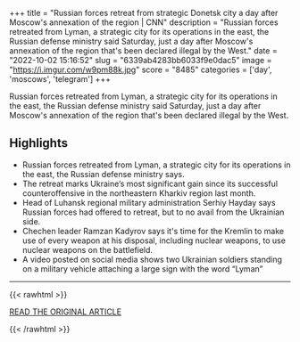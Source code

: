+++
title = "Russian forces retreat from strategic Donetsk city a day after Moscow's annexation of the region | CNN"
description = "Russian forces retreated from Lyman, a strategic city for its operations in the east, the Russian defense ministry said Saturday, just a day after Moscow's annexation of the region that's been declared illegal by the West."
date = "2022-10-02 15:16:52"
slug = "6339ab4283bb6033f9e0dac5"
image = "https://i.imgur.com/w9pm88k.jpg"
score = "8485"
categories = ['day', 'moscows', 'telegram']
+++

Russian forces retreated from Lyman, a strategic city for its operations in the east, the Russian defense ministry said Saturday, just a day after Moscow's annexation of the region that's been declared illegal by the West.

## Highlights

- Russian forces retreated from Lyman, a strategic city for its operations in the east, the Russian defense ministry says.
- The retreat marks Ukraine’s most significant gain since its successful counteroffensive in the northeastern Kharkiv region last month.
- Head of Luhansk regional military administration Serhiy Hayday says Russian forces had offered to retreat, but to no avail from the Ukrainian side.
- Chechen leader Ramzan Kadyrov says it's time for the Kremlin to make use of every weapon at his disposal, including nuclear weapons, to use nuclear weapons on the battlefield.
- A video posted on social media shows two Ukrainian soldiers standing on a military vehicle attaching a large sign with the word “Lyman”

---

{{< rawhtml >}}
  <p class="article-category">
    <a target="_blank" href="https://edition.cnn.com/2022/10/01/europe/ukraine-russia-lyman-donetsk-intl/index.html">READ THE ORIGINAL ARTICLE</a>
  </p>
{{< /rawhtml >}}
